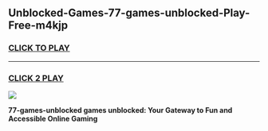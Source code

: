 
## Unblocked-Games-77-games-unblocked-Play-Free-m4kjp
<h3>
<a href="https://premium76.site?title=77-games-unblocked&ref=23A">CLICK TO PLAY</a></h3>
<hr>

<h3>
<a href="https://premium76.site?title=77-games-unblocked&ref=23A">CLICK 2 PLAY</a>
  
</h3>

<a href="https://premium76.site?title=77-games-unblocked&ref=23A"><img src="https://clearcache.store/games.png"></a>


**77-games-unblocked games unblocked: Your Gateway to Fun and Accessible Online Gaming**
